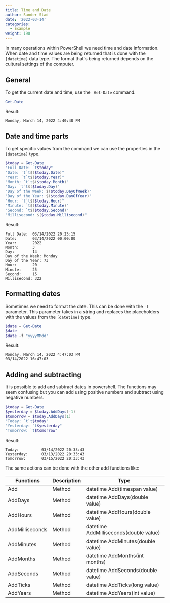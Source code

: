 ```yaml
---
title: Time and Date
author: Sander Stad
date: '2022-03-14'
categories:
  - Example
weight: 190
---
```



In many operations within PowerShell we need time and date information.
When date and time values are being returned that is done with the `[datetime]` data type.
The format that's being returned depends on the cultural settings of the computer.

## General

To get the current date and time, use the ` Get-Date` command.

```powershell
Get-Date
```

Result:

```
Monday, March 14, 2022 4:40:48 PM
```

## Date and time parts

To get specific values from the command we can use the properties in the `[datetime]` type.

```powershell
$today = Get-Date
"Full Date: `t$today"
"Date: `t`t$($today.Date)"
"Year: `t`t$($today.Year)"
"Month: `t`t$($today.Month)"
"Day: `t`t$($today.Day)"
"Day of the Week: $($today.DayOfWeek)"
"Day of the Year: $($today.DayOfYear)"
"Hour: `t`t$($today.Hour)"
"Minute: `t$($today.Minute)"
"Second: `t$($today.Second)"
"Millisecond: $($today.Millisecond)"
```

Result:
```
Full Date:  03/14/2022 20:25:15
Date:       03/14/2022 00:00:00
Year:       2022
Month:      3
Day:        14
Day of the Week: Monday
Day of the Year: 73
Hour:       20
Minute:     25
Second:     15
Millisecond: 322
```

## Formatting dates

Sometimes we need to format the date. This can be done with the `-f` parameter.
This parameter takes in a string and replaces the placeholders with the values from the `[datetime]` type.

```powershell
$date = Get-Date
$date
$date -f "yyyyMMdd"
```

Result:

```
Monday, March 14, 2022 4:47:03 PM
03/14/2022 16:47:03
```

## Adding and subtracting 

It is possible to add and subtract dates in powershell. The functions may seem confusing but you can add using positive numbers and subtract using negative numbers.

```powershell
$today = Get-Date
$yesterday = $today.AddDays(-1)
$tomorrow = $today.AddDays(1)
"Today: `t`t$today"
"Yesterday: `t$yesterday"
"Tomorrow: `t$tomorrow"
```

Result:

```
Today:          03/14/2022 20:33:43
Yesterday:      03/13/2022 20:33:43
Tomorrow:       03/15/2022 20:33:43
```

The same actions can be done with the other add functions like:

| Functions       | Description | Type                                   |
| --------------- | ----------- | -------------------------------------- |
| Add             | Method      | datetime Add(timespan value)           |
| AddDays         | Method      | datetime AddDays(double value)         |
| AddHours        | Method      | datetime AddHours(double value)        |
| AddMilliseconds | Method      | datetime AddMilliseconds(double value) |
| AddMinutes      | Method      | datetime AddMinutes(double value)      |
| AddMonths       | Method      | datetime AddMonths(int months)         |
| AddSeconds      | Method      | datetime AddSeconds(double value)      |
| AddTicks        | Method      | datetime AddTicks(long value)          |
| AddYears        | Method      | datetime AddYears(int value)           |
